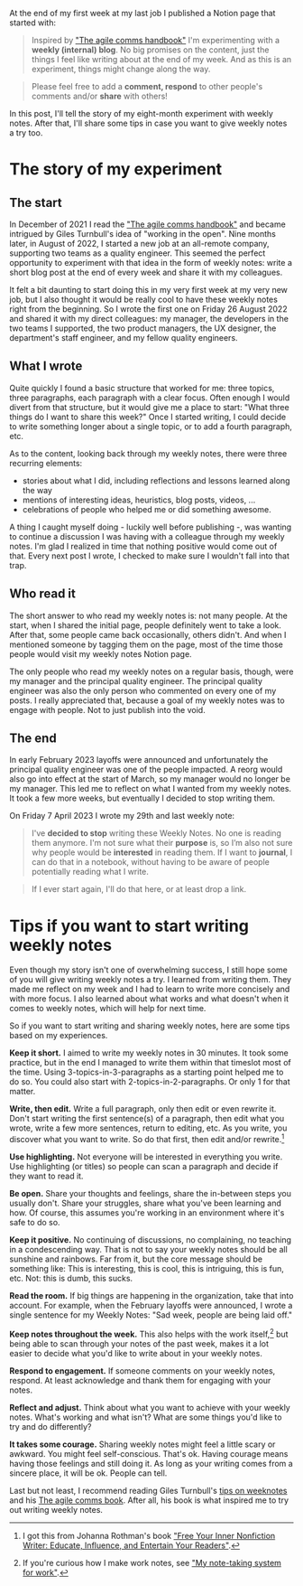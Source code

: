 <!--
.. title: My seven-month experiment of sharing weekly notes at work
.. slug: my-seven-month-experiment-of-sharing-weekly-notes-at-work
.. date: 2023-09-03 12:35:40 UTC+02:00
.. tags: 
.. category: 
.. link: 
.. description: 
.. type: text
-->

At the end of my first week at my last job I published a Notion page that started with:

> Inspired by ["The agile comms handbook"](https://agilecommshandbook.com/) I'm experimenting with a __weekly (internal) blog__. No big promises on the content, just the things I feel like writing about at the end of my week. And as this is an experiment, things might change along the way.

> Please feel free to add a __comment, respond__ to other people's comments and/or __share__ with others!

In this post, I'll tell the story of my eight-month experiment with weekly notes. After that, I'll share some tips in case you want to give weekly notes a try too.


<!-- TEASER_END -->


# The story of my experiment

## The start

In December of 2021 I read the ["The agile comms handbook"](https://agilecommshandbook.com/) and became intrigued by Giles Turnbull's idea of "working in the open". Nine months later, in August of 2022, I started a new job at an all-remote company, supporting two teams as a quality engineer. This seemed the perfect opportunity to experiment with that idea in the form of weekly notes: write a short blog post at the end of every week and share it with my colleagues.

It felt a bit daunting to start doing this in my very first week at my very new job, but I also thought it would be really cool to have these weekly notes right from the beginning. So I wrote the first one on Friday 26 August 2022 and shared it with my direct colleagues: my manager, the developers in the two teams I supported, the two product managers, the UX designer, the department's staff engineer, and my fellow quality engineers.


## What I wrote

Quite quickly I found a basic structure that worked for me: three topics, three paragraphs, each paragraph with a clear focus. Often enough I would divert from that structure, but it would give me a place to start: "What three things do I want to share this week?" Once I started writing, I could decide to write something longer about a single topic, or to add a fourth paragraph, etc.

As to the content, looking back through my weekly notes, there were three recurring elements:

- stories about what I did, including reflections and lessons learned along the way
- mentions of interesting ideas, heuristics, blog posts, videos, ...
- celebrations of people who helped me or did something awesome.

A thing I caught myself doing - luckily well before publishing -, was wanting to continue a discussion I was having with a colleague through my weekly notes. I'm glad I realized in time that nothing positive would come out of that. Every next post I wrote, I checked to make sure I wouldn't fall into that trap.


## Who read it

The short answer to who read my weekly notes is: not many people. At the start, when I shared the initial page, people definitely went to take a look. After that, some people came back occasionally, others didn't. And when I mentioned someone by tagging them on the page, most of the time those people would visit my weekly notes Notion page.

The only people who read my weekly notes on a regular basis, though, were my manager and the principal quality engineer. The principal quality engineer was also the only person who commented on every one of my posts. I really appreciated that, because a goal of my weekly notes was to engage with people. Not to just publish into the void.


## The end

In early February 2023 layoffs were announced and unfortunately the principal quality engineer was one of the people impacted. A reorg would also go into effect at the start of March, so my manager would no longer be my manager. This led me to reflect on what I wanted from my weekly notes. It took a few more weeks, but eventually I decided to stop writing them.

On Friday 7 April 2023 I wrote my 29th and last weekly note:

> I've __decided to stop__ writing these Weekly Notes. No one is reading them anymore. I'm not sure what their __purpose__ is, so I’m also not sure why people would be __interested__ in reading them. If I want to __journal__, I can do that in a notebook, without having to be aware of people potentially reading what I write.

> If I ever start again, I'll do that here, or at least drop a link.




# Tips if you want to start writing weekly notes

Even though my story isn't one of overwhelming success, I still hope some of you will give writing weekly notes a try. I learned from writing them. They made me reflect on my week and I had to learn to write more concisely and with more focus. I also learned about what works and what doesn't when it comes to weekly notes, which will help for next time.

So if you want to start writing  and sharing weekly notes, here are some tips based on my experiences.

__Keep it short.__ I aimed to write my weekly notes in 30 minutes. It took some practice, but in the end I managed to write them within that timeslot most of the time. Using 3-topics-in-3-paragraphs as a starting point helped me to do so. You could also start with 2-topics-in-2-paragraphs. Or only 1 for that matter.

__Write, then edit.__ Write a full paragraph, only then edit or even rewrite it. Don't start writing the first sentence(s) of a paragraph, then edit what you wrote, write a few more sentences, return to editing, etc. As you write, you discover what you want to write. So do that first, then edit and/or rewrite.[^2]

__Use highlighting.__ Not everyone will be interested in everything you write. Use highlighting (or titles) so people can scan a paragraph and decide if they want to read it.

__Be open.__ Share your thoughts and feelings, share the in-between steps you usually don't. Share your struggles, share what you've been learning and how. Of course, this assumes you're working in an environment where it's safe to do so.

__Keep it positive.__ No continuing of discussions, no complaining, no teaching in a condescending way. That is not to say your weekly notes should be all sunshine and rainbows. Far from it, but the core message should be something like: This is interesting, this is cool, this is intriguing, this is fun, etc. Not: this is dumb, this sucks.

__Read the room.__ If big things are happening in the organization, take that into account. For example, when the February layoffs were announced, I wrote a single sentence for my Weekly Notes: "Sad week, people are being laid off."

__Keep notes throughout the week.__ This also helps with the work itself,[^3] but being able to scan through your notes of the past week, makes it a lot easier to decide what you'd like to write about in your weekly notes.

__Respond to engagement.__ If someone comments on your weekly notes, respond. At least acknowledge and thank them for engaging with your notes.

__Reflect and adjust.__ Think about what you want to achieve with your weekly notes. What's working and what isn't? What are some things you'd like to try and do differently?

__It takes some courage.__ Sharing weekly notes might feel a little scary or awkward. You might feel self-conscious. That's ok. Having courage means having those feelings and still doing it. As long as your writing comes from a sincere place, it will be ok. People can tell.


Last but not least, I recommend reading Giles Turnbull's [tips on weeknotes](https://gilest.org/weeknotes-tips.html) and his [The agile comms book](https://agilecommshandbook.com/). After all, his book is what inspired me to try out writing weekly notes.


[^2]: I got this from Johanna Rothman's book ["Free Your Inner Nonfiction Writer: Educate, Influence, and Entertain Your Readers"](https://pragprog.com/titles/d-jrnfwriter/free-your-inner-nonfiction-writer/). 

[^3]: If you're curious how I make work notes, see ["My note-taking system for work"](link://slug/my-note-taking-system-for-work).
